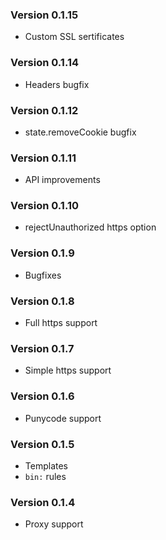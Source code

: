 ### Version 0.1.15

* Custom SSL sertificates

### Version 0.1.14

* Headers bugfix

### Version 0.1.12

* state.removeCookie bugfix

### Version 0.1.11

* API improvements

### Version 0.1.10

* rejectUnauthorized https option

### Version 0.1.9

* Bugfixes

### Version 0.1.8

* Full https support

### Version 0.1.7

* Simple https support

### Version 0.1.6

* Punycode support

### Version 0.1.5

* Templates
* `bin:` rules

### Version 0.1.4

* Proxy support
